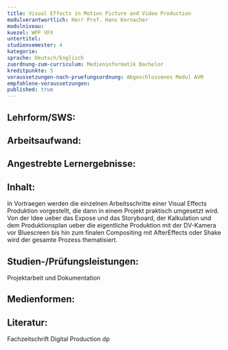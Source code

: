 ```yaml
---
title: Visual Effects in Motion Picture and Video Production
modulverantwortlich: Herr Prof. Hans Kornacher
modulniveau:
kuezel: WPF VFX
untertitel:
studiensemester: 4
kategorie:
sprache: Deutsch/Englisch
zuordnung-zum-curriculum: Medieninformatik Bachelor
kreditpunkte: 5
voraussetzungen-nach-pruefungsordnung: Abgeschlossenes Modul AVM
empfohlene-voraussetzungen: 
published: true
---
```


## Lehrform/SWS:


## Arbeitsaufwand:

## Angestrebte Lernergebnisse:


## Inhalt:
In Vortraegen werden die einzelnen Arbeitsschritte einer Visual Effects Produktion vorgestellt, die dann in einem Projekt praktisch umgesetzt wird. Von der Idee ueber das Expose und das Storyboard, der Kalkulation und dem Produktionsplan ueber die eigentliche Produktion mit der DV-Kamera vor Bluescreen bis hin zum finalen Compositing mit AfterEffects oder Shake wird der gesamte Prozess thematisiert.

## Studien-/Prüfungsleistungen:
Projektarbeit und Dokumentation

## Medienformen:


## Literatur:
Fachzeitschrift Digital Production dp

